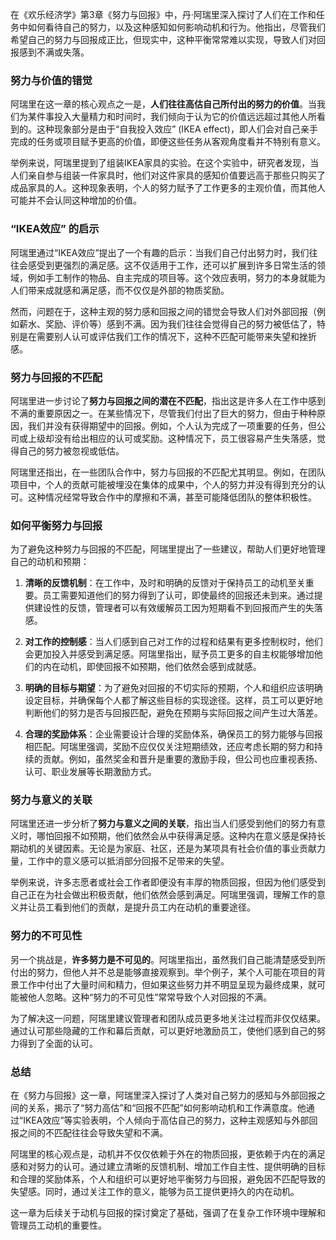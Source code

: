 在《欢乐经济学》第3章《努力与回报》中，丹·阿瑞里深入探讨了人们在工作和任务中如何看待自己的努力，以及这种感知如何影响动机和行为。他指出，尽管我们希望自己的努力与回报成正比，但现实中，这种平衡常常难以实现，导致人们对回报感到不满或失落。

### 努力与价值的错觉

阿瑞里在这一章的核心观点之一是，**人们往往高估自己所付出的努力的价值**。当我们为某件事投入大量精力和时间时，我们倾向于认为它的价值远远超过其他人所看到的。这种现象部分是由于“自我投入效应” (IKEA effect)，即人们会对自己亲手完成的任务或项目赋予更高的价值，即便这些任务从客观角度看并不特别有意义。

举例来说，阿瑞里提到了组装IKEA家具的实验。在这个实验中，研究者发现，当人们亲自参与组装一件家具时，他们对这件家具的感知价值要远高于那些只购买了成品家具的人。这种现象表明，个人的努力赋予了工作更多的主观价值，而其他人可能并不会认同这种增加的价值。

### “IKEA效应” 的启示

阿瑞里通过“IKEA效应”提出了一个有趣的启示：当我们自己付出努力时，我们往往会感受到更强烈的满足感。这不仅适用于工作，还可以扩展到许多日常生活的领域，例如手工制作的物品、自主完成的项目等。这个效应表明，努力的本身就能为人们带来成就感和满足感，而不仅仅是外部的物质奖励。

然而，问题在于，这种主观的努力感和回报之间的错觉会导致人们对外部回报（例如薪水、奖励、评价等）感到不满。因为我们往往会觉得自己的努力被低估了，特别是在需要别人认可或评估我们工作的情况下，这种不匹配可能带来失望和挫折感。

### 努力与回报的不匹配

阿瑞里进一步讨论了**努力与回报之间的潜在不匹配**，指出这是许多人在工作中感到不满的重要原因之一。在某些情况下，尽管我们付出了巨大的努力，但由于种种原因，我们并没有获得期望中的回报。例如，个人认为完成了一项重要的任务，但公司或上级却没有给出相应的认可或奖励。这种情况下，员工很容易产生失落感，觉得自己的努力被忽视或低估。

阿瑞里还指出，在一些团队合作中，努力与回报的不匹配尤其明显。例如，在团队项目中，个人的贡献可能被埋没在集体的成果中，个人的努力并没有得到充分的认可。这种情况经常导致合作中的摩擦和不满，甚至可能降低团队的整体积极性。

### 如何平衡努力与回报

为了避免这种努力与回报的不匹配，阿瑞里提出了一些建议，帮助人们更好地管理自己的动机和预期：

1. **清晰的反馈机制**：在工作中，及时和明确的反馈对于保持员工的动机至关重要。员工需要知道他们的努力得到了认可，即使最终的回报还未到来。通过提供建设性的反馈，管理者可以有效缓解员工因为短期看不到回报而产生的失落感。

2. **对工作的控制感**：当人们感到自己对工作的过程和结果有更多控制权时，他们会更加投入并感受到满足感。阿瑞里指出，赋予员工更多的自主权能够增加他们的内在动机，即使回报不如预期，他们依然会感到成就感。

3. **明确的目标与期望**：为了避免对回报的不切实际的预期，个人和组织应该明确设定目标，并确保每个人都了解这些目标的实现途径。这样，员工可以更好地判断他们的努力是否与回报匹配，避免在预期与实际回报之间产生过大落差。

4. **合理的奖励体系**：企业需要设计合理的奖励体系，确保员工的努力能够与回报相匹配。阿瑞里强调，奖励不应仅仅关注短期绩效，还应考虑长期的努力和持续的贡献。例如，虽然奖金和晋升是重要的激励手段，但公司也应重视表扬、认可、职业发展等长期激励方式。

### 努力与意义的关联

阿瑞里还进一步分析了**努力与意义之间的关联**，指出当人们感受到他们的努力有意义时，哪怕回报不如预期，他们依然会从中获得满足感。这种内在意义感是保持长期动机的关键因素。无论是为家庭、社区，还是为某项具有社会价值的事业贡献力量，工作中的意义感可以抵消部分回报不足带来的失望。

举例来说，许多志愿者或社会工作者即便没有丰厚的物质回报，但因为他们感受到自己正在为社会做出积极贡献，他们依然会感到满足。阿瑞里强调，理解工作的意义并让员工看到他们的贡献，是提升员工内在动机的重要途径。

### 努力的不可见性

另一个挑战是，**许多努力是不可见的**。阿瑞里指出，虽然我们自己能清楚感受到所付出的努力，但他人并不总是能够直接观察到。举个例子，某个人可能在项目的背景工作中付出了大量时间和精力，但如果这些努力并不明显呈现为最终成果，就可能被他人忽略。这种“努力的不可见性”常常导致个人对回报的不满。

为了解决这一问题，阿瑞里建议管理者和团队成员更多地关注过程而非仅仅结果。通过认可那些隐藏的工作和幕后贡献，可以更好地激励员工，使他们感到自己的努力得到了全面的认可。

### 总结

在《努力与回报》这一章，阿瑞里深入探讨了人类对自己努力的感知与外部回报之间的关系，揭示了“努力高估”和“回报不匹配”如何影响动机和工作满意度。他通过“IKEA效应”等实验表明，个人倾向于高估自己的努力，这种主观感知与外部回报之间的不匹配往往会导致失望和不满。

阿瑞里的核心观点是，动机并不仅仅依赖于外在的物质回报，更依赖于内在的满足感和对努力的认可。通过建立清晰的反馈机制、增加工作自主性、提供明确的目标和合理的奖励体系，个人和组织可以更好地平衡努力与回报，避免因不匹配导致的失望感。同时，通过关注工作的意义，能够为员工提供更持久的内在动机。

这一章为后续关于动机与回报的探讨奠定了基础，强调了在复杂工作环境中理解和管理员工动机的重要性。